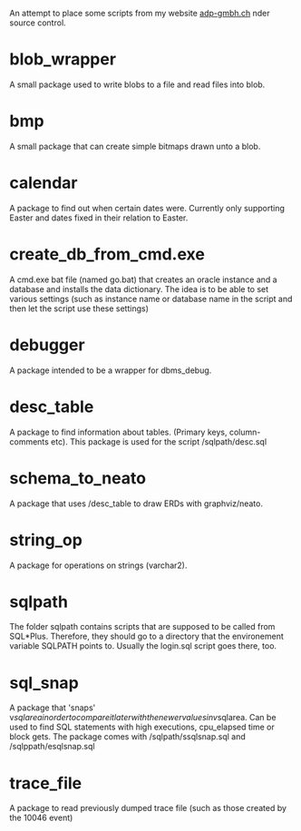 An attempt to place some scripts from my website
[adp-gmbh.ch](http://www.adp-gmbh.ch) nder source control.


# blob_wrapper
A small package used to write blobs to a file and read files
into blob.


# bmp
A small package that can create simple bitmaps drawn unto a
blob.


# calendar
A package to find out when certain dates were. Currently
only supporting Easter and dates fixed in their relation to
Easter.


# create_db_from_cmd.exe
A cmd.exe bat file (named go.bat) that creates an oracle
instance and a database and installs the data dictionary.
The idea is to be able to set various settings (such as
instance name or database name in the script and then let
the script use these settings)


# debugger
A package intended to be a wrapper for dbms_debug.


# desc_table
A package to find information about tables.  (Primary keys,
column-comments etc).  This package is used for the script
/sqlpath/desc.sql


# schema_to_neato
A package that uses /desc_table to draw ERDs with
graphviz/neato.


# string_op
A package for operations on strings (varchar2).


# sqlpath
The folder sqlpath contains scripts that are supposed to 
be called from SQL*Plus. Therefore, they should go
to a directory that the environement variable SQLPATH
points to. Usually the login.sql script goes there, too.


# sql_snap
A package that 'snaps' v$sqlarea in order to compare it
later with the newer values in v$sqlarea.  Can be used to
find SQL statements with high executions, cpu_elapsed time
or block gets.  The package comes with /sqlpath/ssqlsnap.sql
and /sqlppath/esqlsnap.sql


# trace_file
A package to read previously dumped trace file (such as
those created by the 10046 event)


